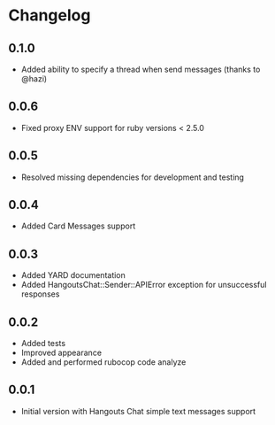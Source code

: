 # Changelog

## 0.1.0

- Added ability to specify a thread when send messages (thanks to @hazi)

## 0.0.6

- Fixed proxy ENV support for ruby versions < 2.5.0

## 0.0.5

- Resolved missing dependencies for development and testing

## 0.0.4

- Added Card Messages support

## 0.0.3

- Added YARD documentation
- Added HangoutsChat::Sender::APIError exception for unsuccessful responses

## 0.0.2

- Added tests
- Improved appearance
- Added and performed rubocop code analyze

## 0.0.1

- Initial version with Hangouts Chat simple text messages support
